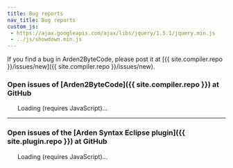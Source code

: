 ```yaml
---
title: Bug reports
nav_title: Bug reports
custom_js:
 - https://ajax.googleapis.com/ajax/libs/jquery/1.5.1/jquery.min.js
 - ../js/showdown.min.js
---
```


If you find a bug in Arden2ByteCode, please post it at [{{ site.compiler.repo }}/issues/new]({{ site.compiler.repo }}/issues/new).

### Open issues of [Arden2ByteCode]({{ site.compiler.repo }}) at GitHub

<ul id="arden2bytecode" class="issues"><li style="list-style-type: none;">Loading (requires JavaScript)...</li></ul>

* * *

### Open issues of the [Arden Syntax Eclipse plugin]({{ site.plugin.repo }}) at GitHub

<ul id="eclipseplugin" class="issues"><li style="list-style-type: none;">Loading (requires JavaScript)...</li></ul>


<script type="text/javascript">
var converter = new showdown.Converter();

function escapeHtml(str) {   
	return (str + '')
		.replace(/&/g,'&amp;')
		.replace(/</g,'&lt;')
		.replace(/>/g,'&gt;');
}

function formatIssue(issue) {
	return '<li class="issue"><span class="issuetitle">'
				+ '<a href="' + issue.html_url
				+ '">' + escapeHtml(issue.title)
				+ '</a>'
				+ '<span class="issueowner"> - posted by: <a href="' + issue.user.html_url + '">'
				+ issue.user.login + '</a></span></span>'
				+ '<div class="issuebody">' + converter.makeHtml(issue.body) + '</div></li>';
}

function queryIssues(issuesurl, divselector, clear) {
	clear = typeof clear !== 'undefined' ? clear : true;
    $.ajax({
		url: issuesurl,
		dataType: 'jsonp'
	}).done(function(result) {
		if (clear) {
			$(divselector).empty();
		}
		$.each(result.data, function(index, issue) {
			$(divselector).append(formatIssue(issue));
		});
		if (result.meta.Link) { // paging
			var next = result.meta.Link.filter(function(obj){return obj[1]['rel']==="next";});
			if (next.length) {
				queryIssues(next[0][0].replace(/callback=\w*&/, ''), divselector, false);
			}
		}
	});
}

$(function() {
	queryIssues('{{ site.compiler.api }}/issues', '#arden2bytecode');
	queryIssues('{{ site.plugin.api }}/issues', '#eclipseplugin');
});
</script>
